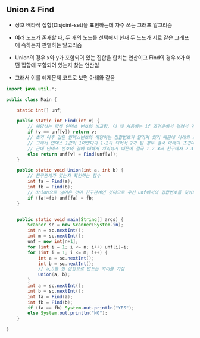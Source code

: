 ## Union & Find
- 상호 배타적 집합(Disjoint-set)을 표현하는데 자주 쓰는 그래프 알고리즘

- 여러 노드가 존재할 때, 두 개의 노드를 선택해서 현재 두 노드가 서로 같은 그래프에 속하는지 판별하는 알고리즘

- Union의 경우 x와 y가 포함되어 있는 집합을 합치는 연산이고 Find의 경우 x가 어떤 집합에 포함되어 있는지 찾는 연산임

- 그래서 이를 예제문제 코드로 보면 아래와 같음

```java
import java.util.*;

public class Main {

    static int[] unf;

    public static int Find(int v) {
        // 해당하는 학생 인덱스 번호와 비교함, 이 때 처음에는 if 조건문에서 걸려서 인덱스 번호 값 즉 집합번호를 그대로 리턴함
        if (v == unf[v]) return v;
        // 초기 이후 값은 인덱스번호와 해당하는 집합번호가 달라져 있기 때문에 아래의 조건을 만족함
        // 그래서 인덱스 1값이 1이었다가 1-2가 되어서 2가 된 경우 결국 아래의 조건대로라면 집합번호가 같게 리턴되게 됨
        // 근데 인덱스 번호와 값에 대해서 처리하기 때문에 결국 1-2-3의 친구에서 2-3의 값이 같은데 1은 집합번호가 달라서 아래와 같이 리턴처리를 함 그럼 같은 값을 가짐(경로를 압축시킬 수 있음)
        else return unf[v] = Find(unf[v]);
    }

    public static void Union(int a, int b) {
        // 친구관계가 맞는지 확인하는 함수
        int fa = Find(a);
        int fb = Find(b);
        // Union으로 넘어온 것이 친구관계인 것이므로 우선 unf에서의 집합번호를 찾아보고 다르면 같게 통일해줌(친구관계이므로)
        if (fa!=fb) unf[fa] = fb;
    }


    public static void main(String[] args) {
        Scanner sc = new Scanner(System.in);
        int n = sc.nextInt();
        int m = sc.nextInt();
        unf = new int[n+1];
        for (int i = 1; i <= n; i++) unf[i]=i;
        for (int i = 1; i <= m; i++) {
            int a = sc.nextInt();
            int b = sc.nextInt();
            // a,b를 한 집합으로 만드는 의미를 가짐
            Union(a, b);
        }
        int a = sc.nextInt();
        int b = sc.nextInt();
        int fa = Find(a);
        int fb = Find(b);
        if (fa == fb) System.out.println("YES");
        else System.out.println("NO");
    }

}
```